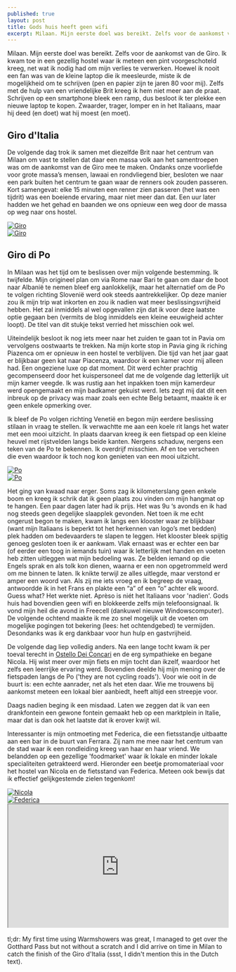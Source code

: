 ```yaml
---
published: true
layout: post
title: Gods huis heeft geen wifi
excerpt: Milaan. Mijn eerste doel was bereikt. Zelfs voor de aankomst van de Giro. Ik kwam toe in een gezellig hostel waar ik meteen een pint voorgeschoteld kreeg, net wat ik nodig had om mijn verlies te verwerken. Hoewel ik nooit een fan was van de kleine laptop die ik meesleurde, miste ik de mogelijkheid om te schrijven (pen en papier zijn te jaren 80 voor mij). Zelfs met de hulp van een vriendelijke Brit kreeg ik hem niet meer aan de praat. Schrijven op een smartphone bleek een ramp, dus besloot ik ter plekke een nieuwe laptop te kopen. Zwaarder, trager, lomper en in het Italiaans, maar hij deed (en doet) wat hij moest (en moet).
---
```

Milaan. Mijn eerste doel was bereikt. Zelfs voor de aankomst van de Giro. Ik kwam toe in een gezellig hostel waar ik meteen een pint voorgeschoteld kreeg, net wat ik nodig had om mijn verlies te verwerken. Hoewel ik nooit een fan was van de kleine laptop die ik meesleurde, miste ik de mogelijkheid om te schrijven (pen en papier zijn te jaren 80 voor mij). Zelfs met de hulp van een vriendelijke Brit kreeg ik hem niet meer aan de praat. Schrijven op een smartphone bleek een ramp, dus besloot ik ter plekke een nieuwe laptop te kopen. Zwaarder, trager, lomper en in het Italiaans, maar hij deed (en doet) wat hij moest (en moet).

## Giro d'Italia

De volgende dag trok ik samen met diezelfde Brit naar het centrum van Milaan om vast te stellen dat daar een massa volk aan het samentroepen was om de aankomst van de Giro mee te maken. Ondanks onze voorliefde voor grote massa’s mensen, lawaai en rondvliegend bier, besloten we naar een park buiten het centrum te gaan waar de renners ook zouden passeren. Kort samengevat: elke 15 minuten een renner zien passeren (het was een tijdrit) was een boeiende ervaring, maar niet meer dan dat. Een uur later hadden we het gehad en baanden we ons opnieuw een weg door de massa op weg naar ons hostel. 

<div class="row">
<article class="6u 12u$(xsmall) work-item">
<a href="{{ site.github.url }}/images/posts/Giro1.jpg" class="image fit thumb"><img src="{{ site.github.url }}/images/posts/Giro1_Small.jpg" alt="Giro" /></a>
</article>
<article class="6u$ 12u$(xsmall) work-item">
<a href="{{ site.github.url }}/images/posts/Giro2.jpg" class="image fit thumb"><img src="{{ site.github.url }}/images/posts/Giro2_Small.jpg" alt="Giro" /></a>
</article>
</div>

## Giro di Po

In Milaan was het tijd om te beslissen over mijn volgende bestemming. Ik twijfelde. Mijn origineel plan om via Rome naar Bari te gaan om daar de boot naar Albanië te nemen bleef erg aanlokkelijk, maar het alternatief om de Po te volgen richting Slovenië werd ook steeds aantrekkelijker. Op deze manier zou ik mijn trip wat inkorten en zou ik nadien wat meer beslissingsvrijheid hebben. Het zal inmiddels al wel opgevallen zijn dat ik voor deze laatste optie gegaan ben (vermits de blog inmiddels een kleine eeuwigheid achter loopt). De titel van dit stukje tekst verried het misschien ook wel.

Uiteindelijk besloot ik nog iets meer naar het zuiden te gaan tot in Pavia om vervolgens oostwaarts te trekken. Na mijn korte stop in Pavia ging ik riching Piazenca om er opnieuw in een hostel te verblijven. Die tijd van het jaar gaat er blijkbaar geen kat naar Piacenza, waardoor ik een kamer voor mij alleen had. Een ongeziene luxe op dat moment. Dit werd echter prachtig gecompenseerd door het kuispersoneel dat me de volgende dag letterlijk uit mijn kamer veegde. Ik was rustig aan het inpakken toen mijn kamerdeur werd opengemaakt en mijn badkamer gekuist werd. Iets zegt mij dat dit een inbreuk op de privacy was maar zoals een echte Belg betaamt, maakte ik er geen enkele opmerking over. 

Ik bleef de Po volgen richting Venetië en begon mijn eerdere beslissing stilaan in vraag te stellen. Ik verwachtte me aan een koele rit langs het water met een mooi uitzicht. In plaats daarvan kreeg ik een fietspad op een kleine heuvel met rijstvelden langs beide kanten. Nergens schaduw, nergens een teken van de Po te bekennen. Ik overdrijf misschien. Af en toe verscheen die even waardoor ik toch nog kon genieten van een mooi uitzicht.

<div class="row">
<article class="6u 12u$(xsmall) work-item">
<a href="{{ site.github.url }}/images/posts/Po1.jpg" class="image fit thumb"><img src="{{ site.github.url }}/images/posts/Po1_Small.jpg" alt="Po" /></a>
</article>
<article class="6u$ 12u$(xsmall) work-item">
<a href="{{ site.github.url }}/images/posts/Po2.jpg" class="image fit thumb"><img src="{{ site.github.url }}/images/posts/Po2_Small.jpg" alt="Po" /></a>
</article>
</div>

Het ging van kwaad naar erger. Soms zag ik kilometerslang geen enkele boom en kreeg ik schrik dat ik geen plaats zou vinden om mijn hangmat op te hangen. Een paar dagen later had ik prijs. Het was 9u ‘s avonds en ik had nog steeds geen degelijke slaapplek gevonden. Net toen ik me echt ongerust begon te maken, kwam ik langs een klooster waar ze blijkbaar (want mijn Italiaans is beperkt tot het herkennen van logo’s met bedden) plek hadden om bedevaarders te slapen te leggen. Het klooster bleek spijtig genoeg gesloten toen ik er aankwam. Vlak ernaast was er echter een bar (of eerder een toog in iemands tuin) waar ik letterlijk met handen en voeten heb zitten uitleggen wat mijn bedoeling was. Ze belden iemand op die Engels sprak en als tolk kon dienen, waarna er een non opgetrommeld werd om me binnen te laten. Ik knikte terwijl ze alles uitlegde, maar verstond er amper een woord van. Als zij me iets vroeg en ik begreep de vraag, antwoordde ik in het Frans en plakte een “a” of een “o” achter elk woord. Guess what? Het werkte niet. Aprèso is niét het Italiaans voor 'nadien'. Gods huis had bovendien geen wifi en blokkeerde zelfs mijn telefoonsignaal. Ik vond mijn heil die avond in Freecell (dankuwel nieuwe Windowscomputer). De volgende ochtend maakte ik me zo snel mogelijk uit de voeten om mogelijke pogingen tot bekering (lees: het ochtendgebed) te vermijden. Desondanks was ik erg dankbaar voor hun hulp en gastvrijheid.

De volgende dag liep volledig anders. Na een lange tocht kwam ik per toeval terecht in [Ostello Dei Concari](http://www.ostellodeiconcari.com/) en de erg sympathieke en begane Nicola. Hij wist meer over mijn fiets en mijn tocht dan ikzelf, waardoor het zelfs een leerrijke ervaring werd. Bovendien deelde hij mijn mening over de fietspaden langs de Po ('they are not cycling roads'). Voor wie ooit in de buurt is: een echte aanrader, net als het eten daar. Wie me trouwens bij aankomst meteen een lokaal bier aanbiedt, heeft altijd een streepje voor.

Daags nadien beging ik een misdaad. Laten we zeggen dat ik van een drankfontein een gewone fontein gemaakt heb op een marktplein in Italie, maar dat is dan ook het laatste dat ik erover kwijt wil.

Interessanter is mijn ontmoeting met Federica, die een fietsstandje uitbaatte aan een bar in de buurt van Ferrara. Zij nam me mee naar het centrum van de stad waar ik een rondleiding kreeg van haar en haar vriend. We belandden op een gezellige 'foodmarket' waar ik lokale en minder lokale specialiteiten getrakteerd werd. Hieronder een beetje promomateriaal voor het hostel van Nicola en de fietsstand van Federica. Meteen ook bewijs dat ik effectief gelijkgestemde zielen tegenkom!

<div class="row">
<article class="6u 12u$(xsmall) work-item">
<a href="{{ site.github.url }}/images/posts/Nicola.jpg" class="image fit thumb"><img src="{{ site.github.url }}/images/posts/Nicola.jpg" alt="Nicola" /></a>
</article>
<article class="6u$ 12u$(xsmall) work-item">
<a href="{{ site.github.url }}/images/posts/Federica.jpg" class="image fit thumb"><img src="{{ site.github.url }}/images/posts/Federica.jpg" alt="Federica" /></a>
</article>
</div>

<style>.embed-container { position: relative; padding-bottom: 56.25%; height: 0; overflow: hidden; max-width: 100%; } .embed-container iframe, .embed-container object, .embed-container embed { position: absolute; top: 0; left: 0; width: 100%; height: 100%; }</style><div class='embed-container'><iframe src='https://www.google.com/maps/d/embed?mid=1h52MkOEyZpzAVWLbLCiISP-lOKk' width='640' height='480'></iframe></div>
<br>
tl;dr: My first time using Warmshowers was great, I managed to get over the Gotthard Pass but not without a scratch and I did arrive on time in Milan to catch the finish of the Giro d'Italia (ssst, I didn't mention this in the Dutch text). 
